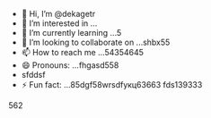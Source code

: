 - 👋 Hi, I’m @dekagetr
- 👀 I’m interested in ...
- 🌱 I’m currently learning ...5
- 💞️ I’m looking to collaborate on ...shbx55
- 📫 How to reach me ...54354645
- 😄 Pronouns: ...fhgasd558
- sfddsf
- ⚡ Fun fact: ...85dgf58wrsdfукц63663
fds139333
<!---ads2dfg
dekagetr/dekagetr is a ✨ special ✨ repositor456y becaus456 its `README.md` (this file) appears on your GitHub profile.
You can click the Preview link to take a look at your changes.vh
--->562
